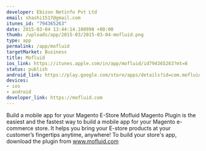 ```yaml
--- 
developer: Ebizon Netinfo Pvt Ltd
email: shashi1517@gmail.com
itunes_id: "794365263"
date: 2015-03-04 13:44:14.108998 +00:00
thumb: /uploads/app/2015-03/2015-03-04-mofluid.png
type: app
permalink: /app/mofluid
targetMarket: Business
title: Mofluid
ios_link: https://itunes.apple.com/in/app/mofluid/id794365263?mt=8
status: publish
android_link: https://play.google.com/store/apps/details?id=com.mofluid.demo&hl=en
devices: 
- ios
- android
developer_link: https://mofluid.com
---
```


Build a mobile app for your Magento E-Store
Mofluid Magento Plugin is the easiest and the fastest way to build a mobile app for your Magento e-commerce store. It helps you bring your E-store products at your customer’s fingertips anytime, anywhere!
To build your store's app, download the plugin from www.mofluid.com
